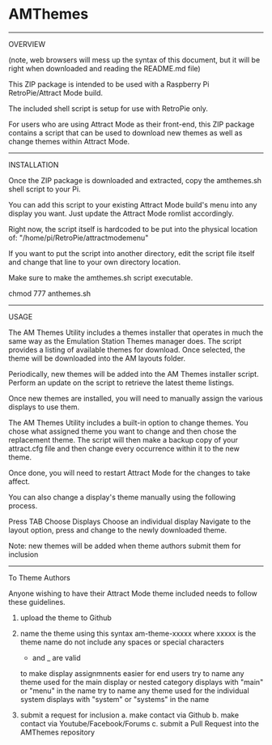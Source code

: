 # AMThemes

-------
OVERVIEW

(note, web browsers will mess up the syntax of this document, but it will be right when downloaded and reading the README.md file)

This ZIP package is intended to be used with a Raspberry Pi RetroPie/Attract Mode build.

The included shell script is setup for use with RetroPie only.

For users who are using Attract Mode as their front-end, this ZIP package contains a script that can be used to download new themes as well as change themes within Attract Mode.

------------
INSTALLATION

Once the ZIP package is downloaded and extracted, copy the amthemes.sh shell script to your Pi.

You can add this script to your existing Attract Mode build's menu into any display you want.  Just update the Attract Mode romlist accordingly.

Right now, the script itself is hardcoded to be put into the physical location of:  "/home/pi/RetroPie/attractmodemenu"

If you want to put the script into another directory, edit the script file itself and change that line to your own directory location.

Make sure to make the amthemes.sh script executable.

chmod 777 anthemes.sh

-----
USAGE

The AM Themes Utility includes a themes installer that operates in much the same way as the Emulation Station Themes manager does.  The script provides a listing of available themes for download.  Once selected, the theme will be downloaded into the AM layouts folder.

Periodically, new themes will be added into the AM Themes installer script.  Perform an update on the script to retrieve the latest theme listings.

Once new themes are installed, you will need to manually assign the various displays to use them.

The AM Themes Utility includes a built-in option to change themes.  You chose what assigned theme you want to change and then chose the replacement theme.  The script will then make a backup copy of your attract.cfg file and then change every occurrence within it to the new theme. 

Once done, you will need to restart Attract Mode for the changes to take affect.

You can also change a display's theme manually using the following process.  

Press TAB
Choose Displays
Choose an individual display
Navigate to the layout option, press <enter> and change to the newly downloaded theme.

Note: new themes will be added when theme authors submit them for inclusion

---------------
To Theme Authors

Anyone wishing to have their Attract Mode theme included needs to follow these guidelines.

1.  upload the theme to Github
2.  name the theme using this syntax
    am-theme-xxxxx     where xxxxx is the theme name
    do not include any spaces or special characters
    - and _ are valid
    
    to make display assignmnents easier for end users
    try to name any theme used for the main display or nested category displays with "main" or "menu" in the name
    try to name any theme used for the individual system displays with "system" or "systems" in the name
3.  submit a request for inclusion
    a.  make contact via Github
    b.  make contact via Youtube/Facebook/Forums
    c.  submit a Pull Request into the AMThemes repository

